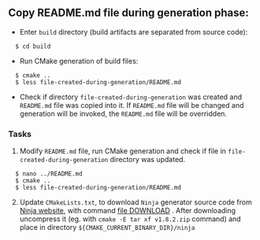 ## Copy README.md file during generation phase:

  * Enter `build` directory (build artifacts are separated from source code):
```
  $ cd build
```
  * Run CMake generation of build files:
```
  $ cmake ..
  $ less file-created-during-generation/README.md
```
  * Check if directory `file-created-during-generation` was created and `README.md` file was copied into it. If `README.md` file will be changed and generation will be invoked, the `README.md` file will be overridden.

### Tasks

1. Modify `README.md` file, run CMake generation and check if file in `file-created-during-generation` directory was updated.
```
  $ nano ../README.md
  $ cmake ..
  $ less file-created-during-generation/README.md
```

2. Update `CMakeLists.txt`, to download `Ninja` generator source code from [Ninja website](https://github.com/ninja-build/ninja/archive/v1.8.2.zip), with command [file DOWNLOAD](https://cmake.org/cmake/help/latest/command/file.html#download) <url> <file>. After downloading uncompress it (eg. with `cmake -E tar xf v1.8.2.zip` command) and place in directory `${CMAKE_CURRENT_BINARY_DIR}/ninja`
